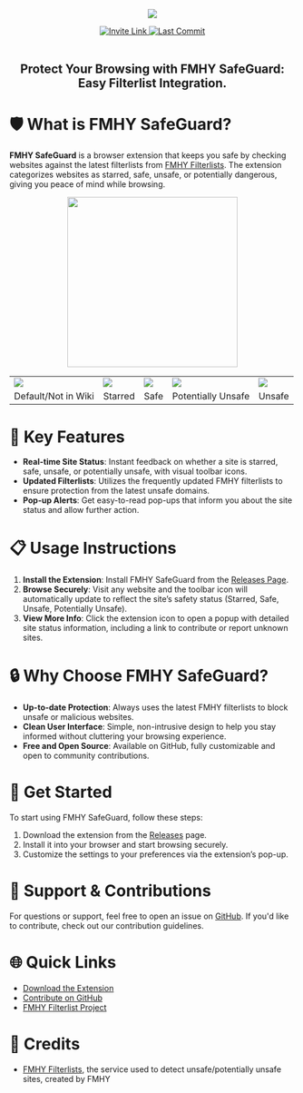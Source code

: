 <p align="center">
  <a href="https://github.com/kenhendricks00/FMHY-SafeGuard/releases"><img src="https://github.com/kenhendricks00/FMHY-SafeGuard/blob/main/assets/banner.png" /></a>
</p>
<div align="center">
  <a href="https://discord.com/invite/Stz6y6NgNg">
    <img src="https://img.shields.io/static/v1?label=Join&message=FMHY&color=c4b5fd" alt="Invite Link">
  </a>
  <a href="https://github.com/kenhendricks00/FMHY-SafeGuard/commits/main/">
    <img src="https://img.shields.io/github/last-commit/kenhendricks00/FMHY-SafeGuard?label=Last%20Commit&color=green" alt="Last Commit">
  </a>
</div>
<br>
<h2> <div align="center"><b> Protect Your Browsing with FMHY SafeGuard: Easy Filterlist Integration. </b></div> </h2>

# 🛡️ What is FMHY SafeGuard?

**FMHY SafeGuard** is a browser extension that keeps you safe by checking websites against the latest filterlists from [FMHY Filterlists](https://github.com/fmhy/FMHYFilterlist). The extension categorizes websites as starred, safe, unsafe, or potentially dangerous, giving you peace of mind while browsing.

<p align="center">
  <img src="https://github.com/kenhendricks00/FMHY-SafeGuard/blob/main/assets/header-1.png" style="width: 300px">
</p>

<div align="center">
  <table>
    <tr>
      <td><img src="https://github.com/kenhendricks00/FMHY-SafeGuard/blob/main/res/ext_icon_144.png"></td>
      <td><img src="https://github.com/kenhendricks00/FMHY-SafeGuard/blob/main/res/icons/starred.png"></td>
      <td><img src="https://github.com/kenhendricks00/FMHY-SafeGuard/blob/main/res/icons/safe.png"></td>
      <td><img src="https://github.com/kenhendricks00/FMHY-SafeGuard/blob/main/res/icons/potentially-unsafe.png"></td>
      <td><img src="https://github.com/kenhendricks00/FMHY-SafeGuard/blob/main/res/icons/unsafe.png"></td>
    </tr>
    <tr>
      <td>Default/Not in Wiki</td>
      <td>Starred</td>
      <td>Safe</td>
      <td>Potentially Unsafe</td>
      <td>Unsafe</td>
    </tr>
  </table>
</div>

# 🌟 Key Features
- **Real-time Site Status**: Instant feedback on whether a site is starred, safe, unsafe, or potentially unsafe, with visual toolbar icons.
- **Updated Filterlists**: Utilizes the frequently updated FMHY filterlists to ensure protection from the latest unsafe domains.
- **Pop-up Alerts**: Get easy-to-read pop-ups that inform you about the site status and allow further action.

# 📋 Usage Instructions

1. **Install the Extension**: Install FMHY SafeGuard from the [Releases Page](https://github.com/kenhendricks00/FMHY-SafeGuard/releases).
2. **Browse Securely**: Visit any website and the toolbar icon will automatically update to reflect the site’s safety status (Starred, Safe, Unsafe, Potentially Unsafe).
3. **View More Info**: Click the extension icon to open a popup with detailed site status information, including a link to contribute or report unknown sites.

# 🔒 Why Choose FMHY SafeGuard?

- **Up-to-date Protection**: Always uses the latest FMHY filterlists to block unsafe or malicious websites.
- **Clean User Interface**: Simple, non-intrusive design to help you stay informed without cluttering your browsing experience.
- **Free and Open Source**: Available on GitHub, fully customizable and open to community contributions.

# 🚀 Get Started

To start using FMHY SafeGuard, follow these steps:
1. Download the extension from the [Releases](https://github.com/kenhendricks00/FMHY-SafeGuard/releases) page.
2. Install it into your browser and start browsing securely.
3. Customize the settings to your preferences via the extension’s pop-up.

# 💬 Support & Contributions

For questions or support, feel free to open an issue on [GitHub](https://github.com/kenhendricks00/FMHY-SafeGuard/issues). If you'd like to contribute, check out our contribution guidelines.

# 🌐 Quick Links
- [Download the Extension](https://github.com/kenhendricks00/FMHY-SafeGuard/releases)
- [Contribute on GitHub](https://github.com/kenhendricks00/FMHY-SafeGuard/pulls)
- [FMHY Filterlist Project](https://github.com/fmhy/FMHYFilterlist)

# 📜 Credits
- [FMHY Filterlists](https://github.com/fmhy/FMHYFilterlist), the service used to detect unsafe/potentially unsafe sites, created by FMHY
